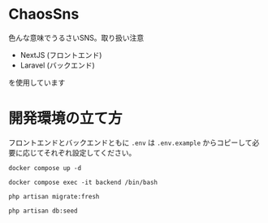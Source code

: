 # ChaosSns

色んな意味でうるさいSNS。取り扱い注意  

- NextJS (フロントエンド)
- Laravel (バックエンド)

を使用しています


# 開発環境の立て方
フロントエンドとバックエンドともに `.env` は `.env.example` からコピーして必要に応じてそれぞれ設定してください。
```
docker compose up -d

docker compose exec -it backend /bin/bash

php artisan migrate:fresh

php artisan db:seed
```
